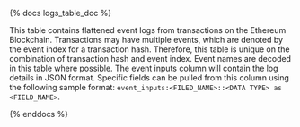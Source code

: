 {% docs logs_table_doc %}

This table contains flattened event logs from transactions on the Ethereum Blockchain. Transactions may have multiple events, which are denoted by the event index for a transaction hash. Therefore, this table is unique on the combination of transaction hash and event index. Event names are decoded in this table where possible. The event inputs column will contain the log details in JSON format. Specific fields can be pulled from this column using the following sample format: ```event_inputs:<FILED_NAME>::<DATA TYPE> as <FIELD_NAME>```. 

{% enddocs %}